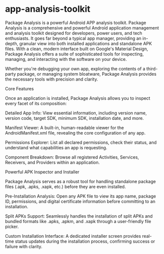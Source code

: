# app-analysis-toolkit
Package Analysis is a powerful Android APP  analysis toolkit.
Package Analysis is a comprehensive and powerful Android application management and analysis toolkit designed for developers, power users, and tech enthusiasts. It goes far beyond a typical app manager, providing an in-depth, granular view into both installed applications and standalone APK files. With a clean, modern interface built on Google's Material Design, Package Analysis offers a suite of sophisticated tools for inspecting, managing, and interacting with the software on your device.

Whether you're debugging your own app, exploring the contents of a third-party package, or managing system bloatware, Package Analysis provides the necessary tools with precision and clarity.

Core Features

Once an application is installed, Package Analysis allows you to inspect every facet of its composition:

Detailed App Info: View essential information, including version name, version code, target SDK, minimum SDK, installation date, and more.

Manifest Viewer: A built-in, human-readable viewer for the AndroidManifest.xml file, revealing the core configuration of any app.

Permissions Explorer: List all declared permissions, check their status, and understand what capabilities an app is requesting.

Component Breakdown: Browse all registered Activities, Services, Receivers, and Providers within an application.

Powerful APK Inspector and Installer

Package Analysis serves as a robust tool for handling standalone package files (.apk, .apks, .xapk, etc.) before they are even installed.

Pre-Installation Analysis: Open any APK file to view its app name, package ID, permissions, and digital certificate information before committing to an installation.

Split APKs Support: Seamlessly handles the installation of split APKs and bundled formats like .apks, .apkm, and .xapk through a user-friendly file picker.

Custom Installation Interface: A dedicated installer screen provides real-time status updates during the installation process, confirming success or failure with clarity.

